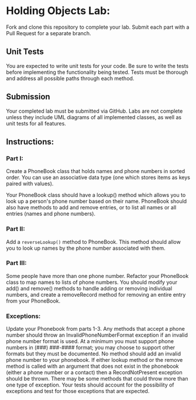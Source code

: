 # Holding Objects Lab:

Fork and clone this repository to complete your lab. Submit each part with a Pull Request for a separate branch.

## Unit Tests

You are expected to write unit tests for your code. Be sure to write the tests before implementing the functionality being tested. Tests must be thorough and address all possible paths through each method.

## Submission

Your completed lab must be submitted via GitHub. Labs are not complete unless they include UML diagrams of all implemented classes, as well as unit tests for all features.

## Instructions:

### Part I:

Create a PhoneBook class that holds names and phone numbers in sorted order. You can use an associative data type (one which stores items as keys paired with values).

Your PhoneBook class should have a lookup() method which allows you to look up a person's phone number based on their name. PhoneBook should also have methods to add and remove entries, or to list all names or all entries (names and phone numbers).

### Part II:

Add a `reverseLookup()` method to PhoneBook. This method should allow you to look up names by the phone number associated with them.

### Part III: 

Some people have more than one phone number. Refactor your PhoneBook class to map names to lists of phone numbers. You should modify your add() and remove() methods to handle adding or removing individual numbers, and create a removeRecord method for removing an entire entry from your PhoneBook.

### Exceptions:

Update your Phonebook from parts 1-3. Any methods that accept a phone number should throw an InvalidPhoneNumberFormat exception if an invalid phone number format is used. At a minimum you must support phone numbers in (###) ###-#### format; you may choose to support other formats but they must be documented. No method should add an invalid phone number to your phonebook. If either lookup method or the remove method is called with an argument that does not exist in the phonebook (either a phone number or a contact) then a RecordNotPresent exception should be thrown. There may be some methods that could throw more than one type of exception. Your tests should account for the possibility of exceptions and test for those exceptions that are expected.
